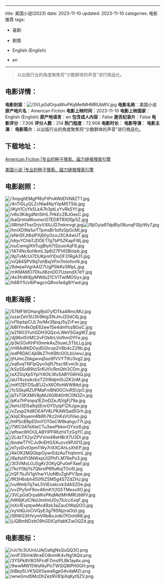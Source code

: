 
---
title: 美国小说(2023)
date: 2023-11-10
updated: 2023-11-10
categories: 电影推荐
tags:
- 喜剧
- 剧情

- English (English)
- en
---


> 以出版行业的角度聚焦将“少数群体的声音”进行商品化。

## **电影详情**：

**电影封面**：<img src="https://image.tmdb.org/t/p/w200/3VLpGdOrpaWivPKqMetMHMRUbWV.jpg" alt="/3VLpGdOrpaWivPKqMetMHMRUbWV.jpg" title="/3VLpGdOrpaWivPKqMetMHMRUbWV.jpg">
**电影名称**：美国小说
**原产地片名**：American Fiction
**电影上映时间**：2023-11-10
**电影上映国家**：English (English)
**原产地语言**：en
**包含成人内容**：False
**是否纪录片**：False
**电影评分**：7.306
**评分人数**：214
**热门程度**：72.908
**电影时长**：
**电影导演**：
**电影主演**：
**电影简介**：以出版行业的角度聚焦将“少数群体的声音”进行商品化。

## **下载地址**：
[American Fiction |专业的种子搜索、磁力链接搜索引擎](https://movie.amd794.com:2083/?search=American%20Fiction&ordering=&mode=match_phrase&page_size=10&page=1)

[美国小说 |专业的种子搜索、磁力链接搜索引擎](https://movie.amd794.com:2083/?search=%E7%BE%8E%E5%9B%BD%E5%B0%8F%E8%AF%B4&ordering=&mode=match_phrase&page_size=10&page=1)
 

## **电影剧照**：
<img src="https://image.tmdb.org/t/p/original/3mpgltEMgPf8zFtPnAWdDVN8ZT1.jpg" alt="/3mpgltEMgPf8zFtPnAWdDVN8ZT1.jpg" title="/3mpgltEMgPf8zFtPnAWdDVN8ZT1.jpg"><img src="https://image.tmdb.org/t/p/original/4nTlGLyQLZcNla4NyYIipM5T5ib.jpg" alt="/4nTlGLyQLZcNla4NyYIipM5T5ib.jpg" title="/4nTlGLyQLZcNla4NyYIipM5T5ib.jpg"><img src="https://image.tmdb.org/t/p/original/iKyh1CcYk5LkA7h3ptLxYvRkSYf.jpg" alt="/iKyh1CcYk5LkA7h3ptLxYvRkSYf.jpg" title="/iKyh1CcYk5LkA7h3ptLxYvRkSYf.jpg"><img src="https://image.tmdb.org/t/p/original/v6o3KikgdNnStHL7HkEcZBJGexC.jpg" alt="/v6o3KikgdNnStHL7HkEcZBJGexC.jpg" title="/v6o3KikgdNnStHL7HkEcZBJGexC.jpg"><img src="https://image.tmdb.org/t/p/original/baQrmtaWuvnorG7ED8TRX0fjp5Z.jpg" alt="/baQrmtaWuvnorG7ED8TRX0fjp5Z.jpg" title="/baQrmtaWuvnorG7ED8TRX0fjp5Z.jpg"><img src="https://image.tmdb.org/t/p/original/ilRHshThsrDrjvVXlUJD7mkmvgt.jpg" alt="/ilRHshThsrDrjvVXlUJD7mkmvgt.jpg" title="/ilRHshThsrDrjvVXlUJD7mkmvgt.jpg"><img src="https://image.tmdb.org/t/p/original/9jiOyia97dpBIy08unqF0IjzWy7.jpg" alt="/9jiOyia97dpBIy08unqF0IjzWy7.jpg" title="/9jiOyia97dpBIy08unqF0IjzWy7.jpg"><img src="https://image.tmdb.org/t/p/original/hmXDWa1urTTpmsBr1olfz0pGcMl.jpg" alt="/hmXDWa1urTTpmsBr1olfz0pGcMl.jpg" title="/hmXDWa1urTTpmsBr1olfz0pGcMl.jpg"><img src="https://image.tmdb.org/t/p/original/eNn5FJt8sIPXj60yOcoJ3CA4wUT.jpg" alt="/eNn5FJt8sIPXj60yOcoJ3CA4wUT.jpg" title="/eNn5FJt8sIPXj60yOcoJ3CA4wUT.jpg"><img src="https://image.tmdb.org/t/p/original/idqvYChbTJDOET7gTbPSZKapFWj.jpg" alt="/idqvYChbTJDOET7gTbPSZKapFWj.jpg" title="/idqvYChbTJDOET7gTbPSZKapFWj.jpg"><img src="https://image.tmdb.org/t/p/original/ouCemglXhTugBIyh7ISzuxi4qF8.jpg" alt="/ouCemglXhTugBIyh7ISzuxi4qF8.jpg" title="/ouCemglXhTugBIyh7ISzuxi4qF8.jpg"><img src="https://image.tmdb.org/t/p/original/1AT4Nc6oHkmL3p6i27P14SBnIpb.jpg" alt="/1AT4Nc6oHkmL3p6i27P14SBnIpb.jpg" title="/1AT4Nc6oHkmL3p6i27P14SBnIpb.jpg"><img src="https://image.tmdb.org/t/p/original/9pTvMcUi7DUKpmYIDoDF31RgA31.jpg" alt="/9pTvMcUi7DUKpmYIDoDF31RgA31.jpg" title="/9pTvMcUi7DUKpmYIDoDF31RgA31.jpg"><img src="https://image.tmdb.org/t/p/original/xiQ84SPV9qTohBxjVFm7mlofonN.jpg" alt="/xiQ84SPV9qTohBxjVFm7mlofonN.jpg" title="/xiQ84SPV9qTohBxjVFm7mlofonN.jpg"><img src="https://image.tmdb.org/t/p/original/9dwjwlVgrAAIZ7UgP5IkKvSRlpL.jpg" alt="/9dwjwlVgrAAIZ7UgP5IkKvSRlpL.jpg" title="/9dwjwlVgrAAIZ7UgP5IkKvSRlpL.jpg"><img src="https://image.tmdb.org/t/p/original/mKMAMO7DlvJI8znDD7UzendX7dY.jpg" alt="/mKMAMO7DlvJI8znDD7UzendX7dY.jpg" title="/mKMAMO7DlvJI8znDD7UzendX7dY.jpg"><img src="https://image.tmdb.org/t/p/original/4e3frdK8jyMWds21CV1TwIMOGyx.jpg" alt="/4e3frdK8jyMWds21CV1TwIMOGyx.jpg" title="/4e3frdK8jyMWds21CV1TwIMOGyx.jpg"><img src="https://image.tmdb.org/t/p/original/h6BY1Uv8iPwgcnQRvo1e4g6iYwd.jpg" alt="/h6BY1Uv8iPwgcnQRvo1e4g6iYwd.jpg" title="/h6BY1Uv8iPwgcnQRvo1e4g6iYwd.jpg">

## **电影海报**：
<img src="https://image.tmdb.org/t/p/original/57MFWGHarg9jid7yfDTka4RmcMU.jpg" alt="/57MFWGHarg9jid7yfDTka4RmcMU.jpg" title="/57MFWGHarg9jid7yfDTka4RmcMU.jpg"><img src="https://image.tmdb.org/t/p/original/uzarZeVSU3h9ktg39tJmJ20dC6j.jpg" alt="/uzarZeVSU3h9ktg39tJmJ20dC6j.jpg" title="/uzarZeVSU3h9ktg39tJmJ20dC6j.jpg"><img src="https://image.tmdb.org/t/p/original/vf1bpbpCUL7orMx36pqJ5yZrFwr.jpg" alt="/vf1bpbpCUL7orMx36pqJ5yZrFwr.jpg" title="/vf1bpbpCUL7orMx36pqJ5yZrFwr.jpg"><img src="https://image.tmdb.org/t/p/original/bBIYm4kOpE62ew1Se4dmYozBGoC.jpg" alt="/bBIYm4kOpE62ew1Se4dmYozBGoC.jpg" title="/bBIYm4kOpE62ew1Se4dmYozBGoC.jpg"><img src="https://image.tmdb.org/t/p/original/a219G3YuhGDH3QQzvLWeVSGagWZ.jpg" alt="/a219G3YuhGDH3QQzvLWeVSGagWZ.jpg" title="/a219G3YuhGDH3QQzvLWeVSGagWZ.jpg"><img src="https://image.tmdb.org/t/p/original/dj96xl5VMC2vFOk8rLVofhmDYFe.jpg" alt="/dj96xl5VMC2vFOk8rLVofhmDYFe.jpg" title="/dj96xl5VMC2vFOk8rLVofhmDYFe.jpg"><img src="https://image.tmdb.org/t/p/original/p3kGOxKHFt0mnkAxZhuwL5TbLLg.jpg" alt="/p3kGOxKHFt0mnkAxZhuwL5TbLLg.jpg" title="/p3kGOxKHFt0mnkAxZhuwL5TbLLg.jpg"><img src="https://image.tmdb.org/t/p/original/rHRAdNtDOyd5Ghrxp2V8b4cZ29b.jpg" alt="/rHRAdNtDOyd5Ghrxp2V8b4cZ29b.jpg" title="/rHRAdNtDOyd5Ghrxp2V8b4cZ29b.jpg"><img src="https://image.tmdb.org/t/p/original/edPRDAC4jkBkZ7mKBfcOOLbUwvJ.jpg" alt="/edPRDAC4jkBkZ7mKBfcOOLbUwvJ.jpg" title="/edPRDAC4jkBkZ7mKBfcOOLbUwvJ.jpg"><img src="https://image.tmdb.org/t/p/original/jHJmcZbkgwvq5so9fVVYT9U3vg2.jpg" alt="/jHJmcZbkgwvq5so9fVVYT9U3vg2.jpg" title="/jHJmcZbkgwvq5so9fVVYT9U3vg2.jpg"><img src="https://image.tmdb.org/t/p/original/sq6vqTNFlpQyv0qPj7hsc9Evm3r.jpg" alt="/sq6vqTNFlpQyv0qPj7hsc9Evm3r.jpg" title="/sq6vqTNFlpQyv0qPj7hsc9Evm3r.jpg"><img src="https://image.tmdb.org/t/p/original/kSzSSoB9lziSrKUt1cRmQth3CDm.jpg" alt="/kSzSSoB9lziSrKUt1cRmQth3CDm.jpg" title="/kSzSSoB9lziSrKUt1cRmQth3CDm.jpg"><img src="https://image.tmdb.org/t/p/original/aXZ0qXp5YpIY4OlLWxSABYG6HiQ.jpg" alt="/aXZ0qXp5YpIY4OlLWxSABYG6HiQ.jpg" title="/aXZ0qXp5YpIY4OlLWxSABYG6HiQ.jpg"><img src="https://image.tmdb.org/t/p/original/aU74vzsikzbzTZ0Wdjm0IJZK2nM.jpg" alt="/aU74vzsikzbzTZ0Wdjm0IJZK2nM.jpg" title="/aU74vzsikzbzTZ0Wdjm0IJZK2nM.jpg"><img src="https://image.tmdb.org/t/p/original/mKfZEFDSuB1J2vX6OflvhWW8ttd.jpg" alt="/mKfZEFDSuB1J2vX6OflvhWW8ttd.jpg" title="/mKfZEFDSuB1J2vX6OflvhWW8ttd.jpg"><img src="https://image.tmdb.org/t/p/original/1cSSkpRZUPMaFmBN0GCIviRSUpO.jpg" alt="/1cSSkpRZUPMaFmBN0GCIviRSUpO.jpg" title="/1cSSkpRZUPMaFmBN0GCIviRSUpO.jpg"><img src="https://image.tmdb.org/t/p/original/pTxTSKXMV8pMJXGRl40r6C0N3Zn.jpg" alt="/pTxTSKXMV8pMJXGRl40r6C0N3Zn.jpg" title="/pTxTSKXMV8pMJXGRl40r6C0N3Zn.jpg"><img src="https://image.tmdb.org/t/p/original/pKs7hPsnpq1EZmDZeJfjVgFj79a.jpg" alt="/pKs7hPsnpq1EZmDZeJfjVgFj79a.jpg" title="/pKs7hPsnpq1EZmDZeJfjVgFj79a.jpg"><img src="https://image.tmdb.org/t/p/original/tehU3D5a9qSEnrGYDyIpFlZKJgw.jpg" alt="/tehU3D5a9qSEnrGYDyIpFlZKJgw.jpg" title="/tehU3D5a9qSEnrGYDyIpFlZKJgw.jpg"><img src="https://image.tmdb.org/t/p/original/xZysp2Xd8OEAfV8LPKAWSad5Grh.jpg" alt="/xZysp2Xd8OEAfV8LPKAWSad5Grh.jpg" title="/xZysp2Xd8OEAfV8LPKAWSad5Grh.jpg"><img src="https://image.tmdb.org/t/p/original/kIqCRsyennRbRh7Kz2nKsVUlVao.jpg" alt="/kIqCRsyennRbRh7Kz2nKsVUlVao.jpg" title="/kIqCRsyennRbRh7Kz2nKsVUlVao.jpg"><img src="https://image.tmdb.org/t/p/original/htPScB9pEDmYOT0eCW6kahgv77t.jpg" alt="/htPScB9pEDmYOT0eCW6kahgv77t.jpg" title="/htPScB9pEDmYOT0eCW6kahgv77t.jpg"><img src="https://image.tmdb.org/t/p/original/7WC0ATeXteCTu3wePbknrGYxiz6.jpg" alt="/7WC0ATeXteCTu3wePbknrGYxiz6.jpg" title="/7WC0ATeXteCTu3wePbknrGYxiz6.jpg"><img src="https://image.tmdb.org/t/p/original/afhwcWtOULABYlPFR6zhVTzGqYC.jpg" alt="/afhwcWtOULABYlPFR6zhVTzGqYC.jpg" title="/afhwcWtOULABYlPFR6zhVTzGqYC.jpg"><img src="https://image.tmdb.org/t/p/original/2LdzTX2yrZPVVmi4ReHBrX7U3Dl.jpg" alt="/2LdzTX2yrZPVVmi4ReHBrX7U3Dl.jpg" title="/2LdzTX2yrZPVVmi4ReHBrX7U3Dl.jpg"><img src="https://image.tmdb.org/t/p/original/bndwT7YCJv9nEHGSXuzvx9PJ013.jpg" alt="/bndwT7YCJv9nEHGSXuzvx9PJ013.jpg" title="/bndwT7YCJv9nEHGSXuzvx9PJ013.jpg"><img src="https://image.tmdb.org/t/p/original/eTyxDvtOpmTWy7rlXXCAhLsXhEP.jpg" alt="/eTyxDvtOpmTWy7rlXXCAhLsXhEP.jpg" title="/eTyxDvtOpmTWy7rlXXCAhLsXhEP.jpg"><img src="https://image.tmdb.org/t/p/original/AkOK2MQGbpOywrEdzAuThqImmL.jpg" alt="/AkOK2MQGbpOywrEdzAuThqImmL.jpg" title="/AkOK2MQGbpOywrEdzAuThqImmL.jpg"><img src="https://image.tmdb.org/t/p/original/l6pfshFt3NWxpUI2PhFLM76ePs3.jpg" alt="/l6pfshFt3NWxpUI2PhFLM76ePs3.jpg" title="/l6pfshFt3NWxpUI2PhFLM76ePs3.jpg"><img src="https://image.tmdb.org/t/p/original/3t3VMoLOJSgKr2OKyQFu0eFXaef.jpg" alt="/3t3VMoLOJSgKr2OKyQFu0eFXaef.jpg" title="/3t3VMoLOJSgKr2OKyQFu0eFXaef.jpg"><img src="https://image.tmdb.org/t/p/original/7kcY0bjYs7QbrslP6RuKojTOc6l.jpg" alt="/7kcY0bjYs7QbrslP6RuKojTOc6l.jpg" title="/7kcY0bjYs7QbrslP6RuKojTOc6l.jpg"><img src="https://image.tmdb.org/t/p/original/rQF7bJlV1gVhwYUoNBvZghPV3pe.jpg" alt="/rQF7bJlV1gVhwYUoNBvZghPV3pe.jpg" title="/rQF7bJlV1gVhwYUoNBvZghPV3pe.jpg"><img src="https://image.tmdb.org/t/p/original/fR3H6obh450fltZSM5g4S7ZdZHJ.jpg" alt="/fR3H6obh450fltZSM5g4S7ZdZHJ.jpg" title="/fR3H6obh450fltZSM5g4S7ZdZHJ.jpg"><img src="https://image.tmdb.org/t/p/original/vuWmb7q7wL5VtExskcvk3dASZGe.jpg" alt="/vuWmb7q7wL5VtExskcvk3dASZGe.jpg" title="/vuWmb7q7wL5VtExskcvk3dASZGe.jpg"><img src="https://image.tmdb.org/t/p/original/vvZPy5nF9ov46mKYj1G5TMesxXO.jpg" alt="/vvZPy5nF9ov46mKYj1G5TMesxXO.jpg" title="/vvZPy5nF9ov46mKYj1G5TMesxXO.jpg"><img src="https://image.tmdb.org/t/p/original/3VLpGdOrpaWivPKqMetMHMRUbWV.jpg" alt="/3VLpGdOrpaWivPKqMetMHMRUbWV.jpg" title="/3VLpGdOrpaWivPKqMetMHMRUbWV.jpg"><img src="https://image.tmdb.org/t/p/original/hW6jKzlCNoUmiImUOy7lUccXxqF.jpg" alt="/hW6jKzlCNoUmiImUOy7lUccXxqF.jpg" title="/hW6jKzlCNoUmiImUOy7lUccXxqF.jpg"><img src="https://image.tmdb.org/t/p/original/nXo1ExptpwMo4Bzk3aZauOWqQOO.jpg" alt="/nXo1ExptpwMo4Bzk3aZauOWqQOO.jpg" title="/nXo1ExptpwMo4Bzk3aZauOWqQOO.jpg"><img src="https://image.tmdb.org/t/p/original/xyVdQJoCiVQyE3g79SNjzraOIzI.jpg" alt="/xyVdQJoCiVQyE3g79SNjzraOIzI.jpg" title="/xyVdQJoCiVQyE3g79SNjzraOIzI.jpg"><img src="https://image.tmdb.org/t/p/original/5RWG3lHVymVRb8oJnlbI7fOohW8.jpg" alt="/5RWG3lHVymVRb8oJnlbI7fOohW8.jpg" title="/5RWG3lHVymVRb8oJnlbI7fOohW8.jpg"><img src="https://image.tmdb.org/t/p/original/jJQBmNDzbO9hGDlCpYabKZwOQZd.jpg" alt="/jJQBmNDzbO9hGDlCpYabKZwOQZd.jpg" title="/jJQBmNDzbO9hGDlCpYabKZwOQZd.jpg">

## **电影图标**：
<img src="https://image.tmdb.org/t/p/original/rJc1Ic3UUnUJAjOafqjNsQuQQ3O.png" alt="/rJc1Ic3UUnUJAjOafqjNsQuQQ3O.png" title="/rJc1Ic3UUnUJAjOafqjNsQuQQ3O.png"><img src="https://image.tmdb.org/t/p/original/xnIF3ShhkWceEO8nmlK4vNg1AQd.png" alt="/xnIF3ShhkWceEO8nmlK4vNg1AQd.png" title="/xnIF3ShhkWceEO8nmlK4vNg1AQd.png"><img src="https://image.tmdb.org/t/p/original/3Y5Pk8V8O5PcdFZmslPLBk1ayAx.png" alt="/3Y5Pk8V8O5PcdFZmslPLBk1ayAx.png" title="/3Y5Pk8V8O5PcdFZmslPLBk1ayAx.png"><img src="https://image.tmdb.org/t/p/original/9wwMW15Wsf4yPlcTWSiQ8IPH0GH.png" alt="/9wwMW15Wsf4yPlcTWSiQ8IPH0GH.png" title="/9wwMW15Wsf4yPlcTWSiQ8IPH0GH.png"><img src="https://image.tmdb.org/t/p/original/bBkp5LVK1jQX5awa6gpG4vdaMZl.png" alt="/bBkp5LVK1jQX5awa6gpG4vdaMZl.png" title="/bBkp5LVK1jQX5awa6gpG4vdaMZl.png"><img src="https://image.tmdb.org/t/p/original/wneGmd5McDhZezRV81pXqKytSZV.png" alt="/wneGmd5McDhZezRV81pXqKytSZV.png" title="/wneGmd5McDhZezRV81pXqKytSZV.png">
